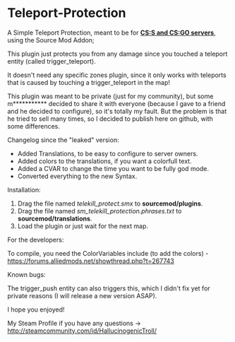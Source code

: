 # Teleport-Protection

A Simple Teleport Protection, meant to be for <u><b>CS:S and CS:GO servers</b></u>, using the Source Mod Addon;

This plugin just protects you from any damage since you touched a teleport entity (called trigger_teleport).

It doesn't need any specific zones plugin, since it only works with teleports that is caused by touching a trigger_teleport in the map!

This plugin was meant to be private (just for my community), but some m*********** decided to share it with everyone (because I gave to a friend and he decided to configure), so it's totally my fault.
But the problem is that he tried to sell many times, so I decided to publish here on github, with some differences.

Changelog since the "leaked" version:

<ul>
<li>Added Translations, to be easy to configure to server owners.</li>
<li>Added colors to the translations, if you want a colorfull text.</li>
<li>Added a CVAR to change the time you want to be fully god mode.</li>
<li>Converted everything to the new Syntax.</li>
</ul>


Installation:
<ol>
<li>Drag the file named <i>telekill_protect.smx</i> to <b>sourcemod/plugins</b>.</li>
<li>Drag the file named <i>sm_telekill_protection.phrases.txt</i> to <b>sourcemod/translations</b>.</li>
<li>Load the plugin or just wait for the next map.</li>
</ol>

For the developers:

To compile, you need the ColorVariables include (to add the colors) - https://forums.alliedmods.net/showthread.php?t=267743

Known bugs:

The trigger_push entity can also triggers this, which I didn't fix yet for private reasons (I will release a new version ASAP).

I hope you enjoyed!

My Steam Profile if you have any questions -> http://steamcommunity.com/id/HallucinogenicTroll/
